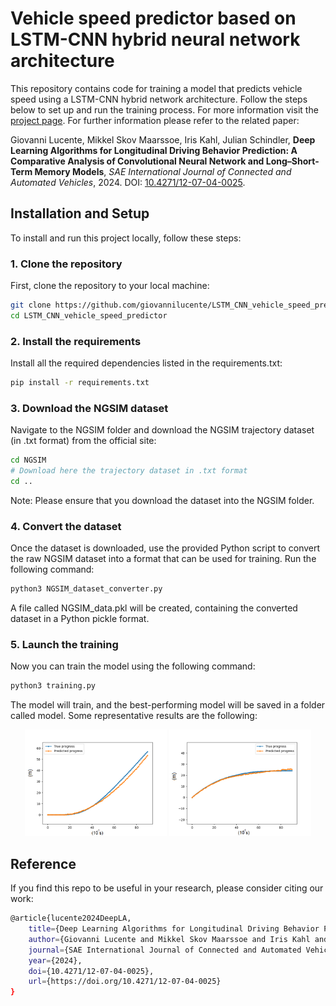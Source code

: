 # Vehicle speed predictor based on LSTM-CNN hybrid neural network architecture

This repository contains code for training a model that predicts vehicle speed using a LSTM-CNN hybrid network architecture. Follow the steps below to set up and run the training process.
For more information visit the [project page](https://giovannilucente.github.io/LSTM_CNN_vehicle_speed_predictor/index.html). For further information please refer to the related paper:

Giovanni Lucente, Mikkel Skov Maarssoe, Iris Kahl, Julian Schindler, **Deep Learning Algorithms for Longitudinal Driving Behavior Prediction: A Comparative Analysis of Convolutional Neural Network and Long–Short-Term Memory Models**, *SAE International Journal of Connected and Automated Vehicles*, 2024. DOI: [10.4271/12-07-04-0025](https://doi.org/10.4271/12-07-04-0025).

## Installation and Setup

To install and run this project locally, follow these steps:

### 1. Clone the repository
First, clone the repository to your local machine:
```bash
git clone https://github.com/giovannilucente/LSTM_CNN_vehicle_speed_predictor.git
cd LSTM_CNN_vehicle_speed_predictor
```
### 2. Install the requirements
Install all the required dependencies listed in the requirements.txt:
```bash
pip install -r requirements.txt
```

### 3. Download the NGSIM dataset
Navigate to the NGSIM folder and download the NGSIM trajectory dataset (in .txt format) from the official site:
```bash
cd NGSIM
# Download here the trajectory dataset in .txt format
cd ..
```
Note: Please ensure that you download the dataset into the NGSIM folder.

### 4. Convert the dataset
Once the dataset is downloaded, use the provided Python script to convert the raw NGSIM dataset into a format that can be used for training. Run the following command:
```bash
python3 NGSIM_dataset_converter.py
```
A file called NGSIM_data.pkl will be created, containing the converted dataset in a Python pickle format.

### 5. Launch the training
Now you can train the model using the following command:
```bash
python3 training.py
```
The model will train, and the best-performing model will be saved in a folder called model.
Some representative results are the following:
<p align="center">
  <img src="media/ex3.png" alt="ex3" width="45%"/>
  <img src="media/ex7.png" alt="ex7" width="45%"/>
</p>

## Reference
If you find this repo to be useful in your research, please consider citing our work:
```bash
@article{lucente2024DeepLA,
    title={Deep Learning Algorithms for Longitudinal Driving Behavior Prediction: A Comparative Analysis of Convolutional Neural Network and Long–Short-Term Memory Models},
    author={Giovanni Lucente and Mikkel Skov Maarssoe and Iris Kahl and Julian Schindler},
    journal={SAE International Journal of Connected and Automated Vehicles},
    year={2024},
    doi={10.4271/12-07-04-0025},
    url={https://doi.org/10.4271/12-07-04-0025}
}
```

